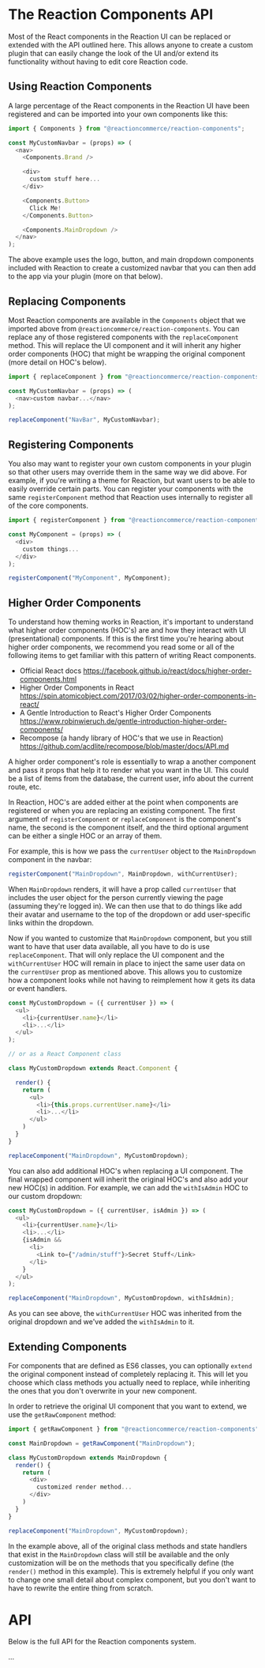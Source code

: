 # The Reaction Components API

Most of the React components in the Reaction UI can be replaced or extended with the API outlined here. This allows anyone to create a custom plugin that can easily change the look of the UI and/or extend its functionality without having to edit core Reaction code.

## Using Reaction Components

A large percentage of the React components in the Reaction UI have been registered and can be imported into your own components like this:

```js
import { Components } from "@reactioncommerce/reaction-components";

const MyCustomNavbar = (props) => (
  <nav>
    <Components.Brand />

    <div>
      custom stuff here...
    </div>

    <Components.Button>
      Click Me!
    </Components.Button>

    <Components.MainDropdown />
  </nav>
);
```

The above example uses the logo, button, and main dropdown components included with Reaction to create a customized navbar that you can then add to the app via your plugin (more on that below).

## Replacing Components

Most Reaction components are available in the `Components` object that we imported above from `@reactioncommerce/reaction-components`. You can replace any of those registered components with the `replaceComponent` method. This will replace the UI component and it will inherit any higher order components (HOC) that might be wrapping the original component (more detail on HOC's below).

```js
import { replaceComponent } from "@reactioncommerce/reaction-components";

const MyCustomNavbar = (props) => (  
  <nav>custom navbar...</nav>
);

replaceComponent("NavBar", MyCustomNavbar);
```

## Registering Components

You also may want to register your own custom components in your plugin so that other users may override them in the same way we did above. For example, if you're writing a theme for Reaction, but want users to be able to easily override certain parts. You can register your components with the same `registerComponent` method that Reaction uses internally to register all of the core components.

```js
import { registerComponent } from "@reactioncommerce/reaction-components";

const MyComponent = (props) => (
  <div>
    custom things...
  </div>
);

registerComponent("MyComponent", MyComponent);
```

## Higher Order Components

To understand how theming works in Reaction, it's important to understand what higher order components (HOC's) are and how they interact with UI (presentational) components. If this is the first time you're hearing about higher order components, we recommend you read some or all of the following items to get familiar with this pattern of writing React components.

- Official React docs <https://facebook.github.io/react/docs/higher-order-components.html>
- Higher Order Components in React <https://spin.atomicobject.com/2017/03/02/higher-order-components-in-react/>
- A Gentle Introduction to React's Higher Order Components <https://www.robinwieruch.de/gentle-introduction-higher-order-components/>
- Recompose (a handy library of HOC's that we use in Reaction) <https://github.com/acdlite/recompose/blob/master/docs/API.md>

A higher order component's role is essentially to wrap a another component and pass it props that help it to render what you want in the UI. This could be a list of items from the database, the current user, info about the current route, etc.

In Reaction, HOC's are added either at the point when components are registered or when you are replacing an existing component. The first argument of `registerComponent` or `replaceComponent` is the component's name, the second is the component itself, and the third optional argument can be either a single HOC or an array of them.

For example, this is how we pass the `currentUser` object to the `MainDropdown` component in the navbar:

```js
registerComponent("MainDropdown", MainDropdown, withCurrentUser);
```

When `MainDropdown` renders, it will have a prop called `currentUser` that includes the user object for the person currently viewing the page (assuming they're logged in). We can then use that to do things like add their avatar and username to the top of the dropdown or add user-specific links within the dropdown.

Now if you wanted to customize that `MainDropdown` component, but you still want to have that user data available, all you have to do is use `replaceComponent`. That will only replace the UI component and the `withCurrentUser` HOC will remain in place to inject the same user data on the `currentUser` prop as mentioned above. This allows you to customize how a component looks while not having to reimplement how it gets its data or event handlers.

```js
const MyCustomDropdown = ({ currentUser }) => (
  <ul>
    <li>{currentUser.name}</li>
    <li>...</li>
  </ul>
);

// or as a React Component class

class MyCustomDropdown extends React.Component {

  render() {
    return (
      <ul>
        <li>{this.props.currentUser.name}</li>
        <li>...</li>
      </ul>
    )
  }
}

replaceComponent("MainDropdown", MyCustomDropdown);
```

You can also add additional HOC's when replacing a UI component. The final wrapped component will inherit the original HOC's and also add your new HOC(s) in addition. For example, we can add the `withIsAdmin` HOC to our custom dropdown:

```js
const MyCustomDropdown = ({ currentUser, isAdmin }) => (
  <ul>
    <li>{currentUser.name}</li>
    <li>...</li>
    {isAdmin &&
      <li>
        <Link to={"/admin/stuff"}>Secret Stuff</Link>
      </li>
    }
  </ul>
);

replaceComponent("MainDropdown", MyCustomDropdown, withIsAdmin);
```

As you can see above, the `withCurrentUser` HOC was inherited from the original dropdown and we've added the `withIsAdmin` to it.

## Extending Components

For components that are defined as ES6 classes, you can optionally `extend` the original component instead of completely replacing it. This will let you choose which class methods you actually need to replace, while inheriting the ones that you don't overwrite in your new component.

In order to retrieve the original UI component that you want to extend, we use the `getRawComponent` method:

```js
import { getRawComponent } from "@reactioncommerce/reaction-components";

const MainDropdown = getRawComponent("MainDropdown");

class MyCustomDropdown extends MainDropdown {
  render() {
    return (
      <div>
        customized render method...
      </div>
    )
  }
}

replaceComponent("MainDropdown", MyCustomDropdown);
```

In the example above, all of the original class methods and state handlers that exist in the `MainDropdown` class will still be available and the only customization will be on the methods that you specifically define (the `render()` method in this example). This is extremely helpful if you only want to change one small detail about complex component, but you don't want to have to rewrite the entire thing from scratch.

# API

Below is the full API for the Reaction components system.

...
